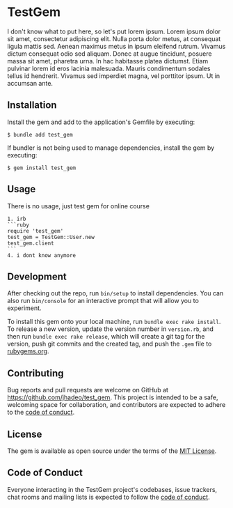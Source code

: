 # TestGem

I don't know what to put here, so let's put lorem ipsum. 
Lorem ipsum dolor sit amet, consectetur adipiscing elit. Nulla porta dolor metus, at consequat ligula mattis sed. Aenean maximus metus in ipsum eleifend rutrum. Vivamus dictum consequat odio sed aliquam. Donec at augue tincidunt, posuere massa sit amet, pharetra urna. In hac habitasse platea dictumst. Etiam pulvinar lorem id eros lacinia malesuada. Mauris condimentum sodales tellus id hendrerit. Vivamus sed imperdiet magna, vel porttitor ipsum. Ut in accumsan ante.



## Installation


Install the gem and add to the application's Gemfile by executing:

    $ bundle add test_gem

If bundler is not being used to manage dependencies, install the gem by executing:

    $ gem install test_gem

## Usage

There is no usage, just test gem for online course

    1. irb
    ```ruby 
    require 'test_gem'
    test_gem = TestGem::User.new
    test_gem.client
    ```
    4. i dont know anymore
## Development

After checking out the repo, run `bin/setup` to install dependencies. You can also run `bin/console` for an interactive prompt that will allow you to experiment.

To install this gem onto your local machine, run `bundle exec rake install`. To release a new version, update the version number in `version.rb`, and then run `bundle exec rake release`, which will create a git tag for the version, push git commits and the created tag, and push the `.gem` file to [rubygems.org](https://rubygems.org).

## Contributing

Bug reports and pull requests are welcome on GitHub at https://github.com/jhadeo/test_gem. This project is intended to be a safe, welcoming space for collaboration, and contributors are expected to adhere to the [code of conduct](https://github.com/jhadeo/test_gem/blob/main/CODE_OF_CONDUCT.md).

## License

The gem is available as open source under the terms of the [MIT License](https://opensource.org/licenses/MIT).

## Code of Conduct

Everyone interacting in the TestGem project's codebases, issue trackers, chat rooms and mailing lists is expected to follow the [code of conduct](https://github.com/[USERNAME]/test_gem/blob/main/CODE_OF_CONDUCT.md).
